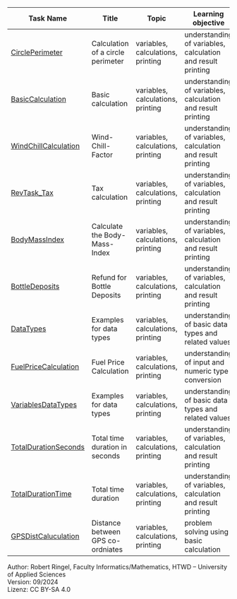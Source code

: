 | **Task Name**         | **Title**                         | **Topic**                         | **Learning objective**                                      | **Complexity** | **Task type**      | **Notes** |
| --------------------- | --------------------------------- | --------------------------------- | ----------------------------------------------------------- | -------------- | ------------------ | --------- |
| [CirclePerimeter](BasicCalculation.md)       | Calculation of a circle perimeter | variables, calculations, printing | understanding of variables, calculation and result printing | 1 - low        | worked out example |           |
| [BasicCalculation](BasicCalculation.md)      | Basic calculation                 | variables, calculations, printing | understanding of variables, calculation and result printing | 1 - low        | imitation task     |           |
| [WindChillCalculation](WindChillCalculation.md)  | Wind-Chill-Factor                 | variables, calculations, printing | understanding of variables, calculation and result printing | 1 - low        | imitation task     |  
| [RevTask_Tax](RevTask_Tax.md)  | Tax calculation                 | variables, calculations, printing | understanding of variables, calculation and result printing | 1 - low        | reverse task     |           ||
| [BodyMassIndex](BodyMassIndex.md)         | Calculate the Body-Mass-Index     | variables, calculations, printing | understanding of variables, calculation and result printing | 1 - low        | conventional task  |           |
| [BottleDeposits](BottleDeposits.md)        | Refund for Bottle Deposits        | variables, calculations, printing | understanding of variables, calculation and result printing | 1 - low        | completion task    |           |
| [DataTypes](DataTypes.md)             | Examples for data types           | variables, calculations, printing | understanding of basic data types and related values        | 1 - low        | completion task    |           |
| [FuelPriceCalculation](FuelPriceCalculation.md)  | Fuel Price Calculation            | variables, calculations, printing | understanding of input and numeric type conversion          | 1 - low        | completion task    |           |
| [VariablesDataTypes](VariablesDataTypes.md)    | Examples for data types           | variables, calculations, printing | understanding of basic data types and related values        | 1 - low        | worked out example |           |
| [TotalDurationSeconds](TotalDurationSeconds.md)  | Total time duration in seconds    | variables, calculations, printing | understanding of variables, calculation and result printing | 2 - normal     | conventional task  |           |
| [TotalDurationTime](TotalDurationSeconds.md)     | Total time duration               | variables, calculations, printing | understanding of variables, calculation and result printing | 2 - normal     | conventional task  |           |
| [GPSDistCaluculation](GPSDistCaluculation.md)   | Distance between GPS co-ordniates | variables, calculations, printing | problem solving using basic calculation                     | 2 - normal     | conventional task  |           |  


Author: Robert Ringel, Faculty Informatics/Mathematics, HTWD – University of Applied Sciences  
Version: 09/2024            
Lizenz: CC BY-SA 4.0
